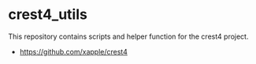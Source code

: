 # crest4_utils

This repository contains scripts and helper function for the crest4 project.

* https://github.com/xapple/crest4